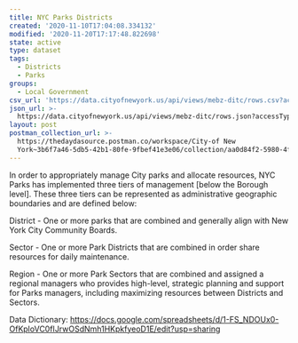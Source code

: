 ```yaml
---
title: NYC Parks Districts
created: '2020-11-10T17:04:08.334132'
modified: '2020-11-20T17:17:48.822698'
state: active
type: dataset
tags:
  - Districts
  - Parks
groups:
  - Local Government
csv_url: 'https://data.cityofnewyork.us/api/views/mebz-ditc/rows.csv?accessType=DOWNLOAD'
json_url: >-
  https://data.cityofnewyork.us/api/views/mebz-ditc/rows.json?accessType=DOWNLOAD
layout: post
postman_collection_url: >-
  https://thedaydasource.postman.co/workspace/City-of New
  York~3b6f7a46-5db5-42b1-80fe-9fbef41e3e06/collection/aa0d84f2-5980-4faa-813f-d2191211ddad
---
```

In order to appropriately manage City parks and allocate resources, NYC Parks has implemented three tiers of management [below the Borough level]. These three tiers can be represented as administrative geographic boundaries and are defined below: 

District - One or more parks that are combined and generally align with New York City Community Boards. 

Sector - One or more Park Districts that are combined in order share resources for daily maintenance. 

Region - One or more Park Sectors that are combined and assigned a regional managers who provides high-level, strategic planning and support for Parks managers, including maximizing resources between Districts and Sectors.

Data Dictionary: https://docs.google.com/spreadsheets/d/1-FS_NDOUx0-OfKploVC0fIJrwOSdNmh1HKpkfyeoD1E/edit?usp=sharing

